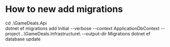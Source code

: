 # How to new add migrations
cd .\GameDeals.Api\
dotnet ef migrations add Initial --verbose --context ApplicationDbContext --project ..\GameDeals.Infrastructure\ --output-dir Migrations
dotnet ef database update